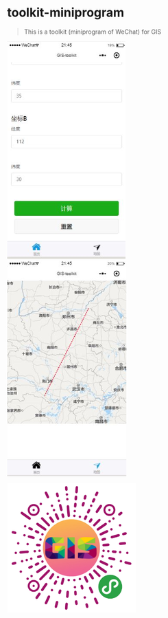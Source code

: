 # toolkit-miniprogram

> This is a toolkit (miniprogram of WeChat) for GIS

![index](https://raw.githubusercontent.com/Yangfan2016/PicBed/master/Blog/gis-toolkit.JPG)
![map](https://raw.githubusercontent.com/Yangfan2016/PicBed/master/Blog/gis-toolkit2.JPG)

<img alt="qrcode" width="300" src="https://raw.githubusercontent.com/Yangfan2016/PicBed/master/Blog/gis-toolkit-mp.jpg" />